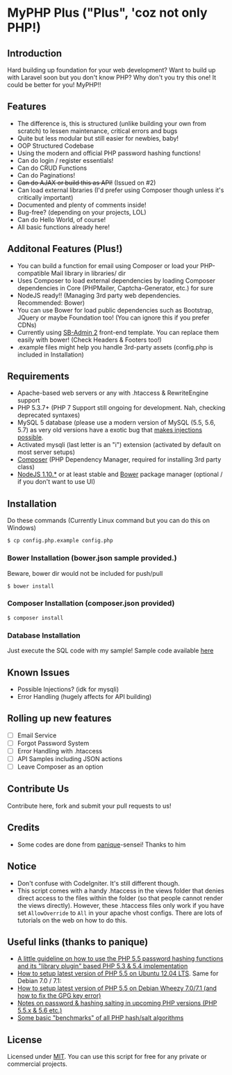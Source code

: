 # MyPHP Plus ("Plus", 'coz not only PHP!)

## Introduction
Hard building up foundation for your web development? Want to build up with Laravel soon but you don't know PHP?
Why don't you try this one! It could be better for you! MyPHP!!

## Features

* The difference is, this is structured (unlike building your own from scratch) to lessen maintenance, critical errors and bugs
* Quite but less modular but still easier for newbies, baby!
* OOP Structured Codebase
* Using the modern and official PHP password hashing functions!
* Can do login / register essentials!
* Can do CRUD Functions
* Can do Paginations!
* ~~Can do AJAX or build this as API!~~ (Issued on #2)
* Can load external libraries (I'd prefer using Composer though unless it's critically important)
* Documented and plenty of comments inside!
* Bug-free? (depending on your projects, LOL)
* Can do Hello World, of course!
* All basic functions already here!

## Additonal Features (Plus!)

* You can build a function for email using Composer or load your PHP-compatible Mail library in libraries/ dir
* Uses Composer to load external dependencies by loading Composer dependencies in Core (PHPMailer, Captcha-Generator, etc.) for sure
* NodeJS ready!! (Managing 3rd party web dependencies. Recommended: Bower)
* You can use Bower for load public dependencies such as Bootstrap, JQuery or maybe Foundation too! (You can ignore this if you prefer CDNs)
* Currently using [SB-Admin 2](http://startbootstrap.com/template-overviews/sb-admin-2/) front-end template. You can replace them easily with bower! (Check Headers & Footers too!)
* .example files might help you handle 3rd-party assets (config.php is included in Installation)

## Requirements

* Apache-based web servers or any with .htaccess & RewriteEngine support
* PHP 5.3.7+ (PHP 7 Support still ongoing for development. Nah, checking deprecated syntaxes)
* MySQL 5 database (please use a modern version of MySQL (5.5, 5.6, 5.7) as very old versions have a exotic bug that
[makes injections possible](http://stackoverflow.com/q/134099/1114320).
* Activated mysqli (last letter is an "i") extension (activated by default on most server setups)
* [Composer](https://getcomposer.org) (PHP Dependency Manager, required for installing 3rd party class)
* [NodeJS 1.10.*](https://nodejs.org) or at least stable and [Bower](http://bower.io) package manager (optional / if you don't want to use UI)

## Installation

Do these commands (Currently Linux command but you can do this on Windows)

`$ cp config.php.example config.php`

### Bower Installation (bower.json sample provided.)
Beware, bower dir would not be included for push/pull

`$ bower install`

### Composer Installation (composer.json provided)

`$ composer install`

### Database Installation

Just execute the SQL code with my sample!
Sample code available [here](https://gist.github.com/jccultima123/5e10a6d9e549778eff40adb5a3556e4a)

## Known Issues

* Possible Injections? (idk for mysqli)
* Error Handling (hugely affects for API building)

## Rolling up new features

- [ ] Email Service
- [ ] Forgot Password System
- [ ] Error Handling with .htaccess
- [ ] API Samples including JSON actions
- [ ] Leave Composer as an option

## Contribute Us
Contribute here, fork and submit your pull requests to us!

## Credits

* Some codes are done from [panique](https://github.com/panique)-sensei! Thanks to him

## Notice

* Don't confuse with CodeIgniter. It's still different though.
* This script comes with a handy .htaccess in the views folder that denies direct access to the files within the folder (so that people cannot render the views directly). However, these .htaccess files only work if you have set
`AllowOverride` to `All` in your apache vhost configs. There are lots of tutorials on the web on how to do this.

## Useful links (thanks to panique)

* [A little guideline on how to use the PHP 5.5 password hashing functions and its "library plugin" based PHP 5.3 & 5.4 implementation](http://www.dev-metal.com/use-php-5-5-password-hashing-functions/)
* [How to setup latest version of PHP 5.5 on Ubuntu 12.04 LTS](http://www.dev-metal.com/how-to-setup-latest-version-of-php-5-5-on-ubuntu-12-04-lts/). Same for Debian 7.0 / 7.1:
* [How to setup latest version of PHP 5.5 on Debian Wheezy 7.0/7.1 (and how to fix the GPG key error)](http://www.dev-metal.com/setup-latest-version-php-5-5-debian-wheezy-7-07-1-fix-gpg-key-error/)
* [Notes on password & hashing salting in upcoming PHP versions (PHP 5.5.x & 5.6 etc.)](https://github.com/panique/php-login/wiki/Notes-on-password-&-hashing-salting-in-upcoming-PHP-versions-%28PHP-5.5.x-&-5.6-etc.%29)
* [Some basic "benchmarks" of all PHP hash/salt algorithms](https://github.com/panique/php-login/wiki/Which-hashing-&-salting-algorithm-should-be-used-%3F)

## License

Licensed under [MIT](http://www.opensource.org/licenses/mit-license.php). You can use this script for free for any
private or commercial projects.
